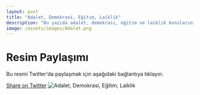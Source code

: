 ```yaml
---
layout: post
title: "Adalet, Demokrasi, Eğitim, Laiklik"
description: "Bu yazıda adalet, demokrasi, eğitim ve laiklik konularını ele alıyoruz."
image: /assets/images/Adalet.png
---
```


<h1>Resim Paylaşımı</h1>
<p>Bu resmi Twitter'da paylaşmak için aşağıdaki bağlantıya tıklayın:</p>
<a href="https://twitter.com/intent/tweet?text={{ page.title | url_encode }}&url={{ site.url }}{{ page.url }}" target="_blank">Share on Twitter</a>




<!-- Resmin sayfada görünmesi için -->
<img src="{{ site.url }}/assets/images/Adalet.png" alt="Adalet, Demokrasi, Eğitim, Laiklik" /> 
 
  

<script data-goatcounter="https://gg123.goatcounter.com/count"
        async src="//gc.zgo.at/count.js"></script>
